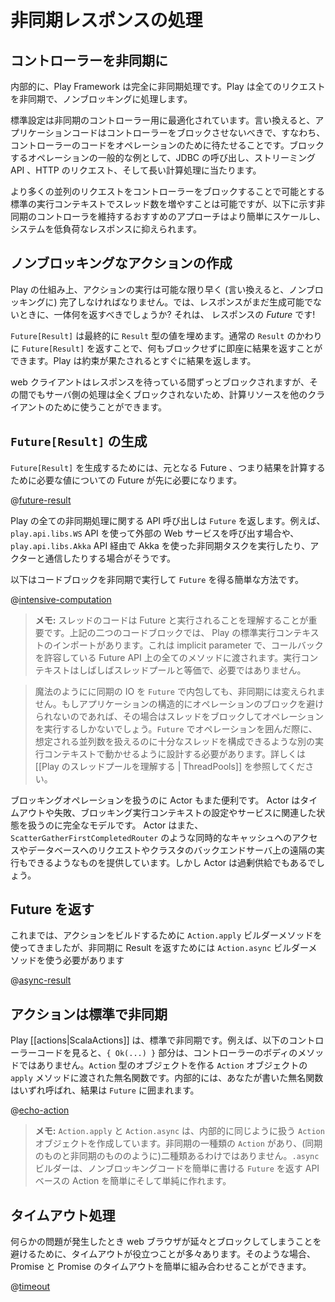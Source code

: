 <!--- Copyright (C) 2009-2015 Typesafe Inc. <http://www.typesafe.com> -->
<!--
# Handling asynchronous results
-->
# 非同期レスポンスの処理

<!--
## Make controllers asynchronous
-->
## コントローラーを非同期に

<!--
Internally, Play Framework is asynchronous from the bottom up. Play handles every request in an asynchronous, non-blocking way.
-->
内部的に、Play Framework は完全に非同期処理です。Play は全てのリクエストを非同期で、ノンブロッキングに処理します。

<!--
The default configuration is tuned for asynchronous controllers. In other words, the application code should avoid blocking in controllers, i.e., having the controller code wait for an operation. Common examples of such blocking operations are JDBC calls, streaming API, HTTP requests and long computations.
-->
標準設定は非同期のコントローラー用に最適化されています。言い換えると、アプリケーションコードはコントローラーをブロックさせないべきで、すなわち、コントローラーのコードをオペレーションのために待たせることです。ブロックするオペレーションの一般的な例として、JDBC の呼び出し、ストリーミング API 、HTTP のリクエスト、そして長い計算処理に当たります。

<!--
Although it's possible to increase the number of threads in the default execution context to allow more concurrent requests to be processed by blocking controllers, following the recommended approach of keeping the controllers asynchronous makes it easier to scale and to keep the system responsive under load.
-->
より多くの並列のリクエストをコントローラーをブロックすることで可能とする標準の実行コンテキストでスレッド数を増やすことは可能ですが、以下に示す非同期のコントローラを維持するおすすめのアプローチはより簡単にスケールし、システムを低負荷なレスポンスに抑えられます。

<!--
## Creating non-blocking actions
-->
## ノンブロッキングなアクションの作成

<!--
Because of the way Play works, action code must be as fast as possible, i.e., non-blocking. So what should we return as result if we are not yet able to generate it? The response is a *future* result!
-->
Play の仕組み上、アクションの実行は可能な限り早く (言い換えると、ノンブロッキングに) 完了しなければなりません。では、レスポンスがまだ生成可能でないときに、一体何を返すべきでしょうか? それは、 レスポンスの *Future*  です!

<!--
A `Future[Result]` will eventually be redeemed with a value of type `Result`. By giving a `Future[Result]` instead of a normal `Result`, we are able to quickly generate the result without blocking. Play will then serve the result as soon as the promise is redeemed.
-->
`Future[Result]` は最終的に `Result` 型の値を埋めます。通常の `Result` のかわりに `Future[Result]` を返すことで、何もブロックせずに即座に結果を返すことができます。Play は約束が果たされるとすぐに結果を返します。

<!--
The web client will be blocked while waiting for the response, but nothing will be blocked on the server, and server resources can be used to serve other clients.
-->
web クライアントはレスポンスを待っている間ずっとブロックされますが、その間でもサーバ側の処理は全くブロックされないため、計算リソースを他のクライアントのために使うことができます。

<!--
## How to create a `Future[Result]`
-->
## `Future[Result]` の生成

<!--
To create a `Future[Result]` we need another future first: the future that will give us the actual value we need to compute the result:
-->
`Future[Result]` を生成するためには、元となる Future 、つまり結果を計算するために必要な値についての Future が先に必要になります。

@[future-result](code/ScalaAsync.scala)

<!--
All of Play’s asynchronous API calls give you a `Future`. This is the case whether you are calling an external web service using the `play.api.libs.WS` API, or using Akka to schedule asynchronous tasks or to communicate with actors using `play.api.libs.Akka`.
-->
Play の全ての非同期処理に関する API 呼び出しは `Future` を返します。例えば、`play.api.libs.WS` API を使って外部の Web サービスを呼び出す場合や、`play.api.libs.Akka` API 経由で Akka を使った非同期タスクを実行したり、アクターと通信したりする場合がそうです。

<!--
Here is a simple way to execute a block of code asynchronously and to get a `Future`:
-->
以下はコードブロックを非同期で実行して `Future` を得る簡単な方法です。

@[intensive-computation](code/ScalaAsync.scala)

<!--
> **Note:** It's important to understand which thread code runs on with futures. In the two code blocks above, there is an import on Plays default execution context. This is an implicit parameter that gets passed to all methods on the future API that accept callbacks. The execution context will often be equivalent to a thread pool, though not necessarily.
-->
> **メモ:** スレッドのコードは Future と実行されることを理解することが重要です。上記の二つのコードブロックでは、 Play の標準実行コンテキストのインポートがあります。これは implicit parameter で、コールバックを許容している Future API 上の全てのメソッドに渡されます。実行コンテキストはしばしばスレッドプールと等価で、必要ではありません。
>
<!--
> You can't magically turn synchronous IO into asynchronous by wrapping it in a `Future`. If you can't change the application's architecture to avoid blocking operations, at some point that operation will have to be executed, and that thread is going to block. So in addition to enclosing the operation in a `Future`, it's necessary to configure it to run in a separate execution context that has been configured with enough threads to deal with the expected concurrency. See [[Understanding Play thread pools|ThreadPools]] for more information.
-->
> 魔法のようにに同期の IO を `Future` で内包しても、非同期には変えられません。もしアプリケーションの構造的にオペレーションのブロックを避けられないのであれば、その場合はスレッドをブロックしてオペレーションを実行するしかないでしょう。`Future` でオペレーションを囲んだ際に、想定される並列数を扱えるのに十分なスレッドを構成できるような別の実行コンテキストで動かせるように設計する必要があります。詳しくは [[Play のスレッドプールを理解する | ThreadPools]] を参照してください。
>
<!--
> It can also be helpful to use Actors for blocking operations. Actors provide a clean model for handling timeouts and failures, setting up blocking execution contexts, and managing any state that may be associated with the service. Also Actors provide patterns like `ScatterGatherFirstCompletedRouter` to address simultaneous cache and database requests and allow remote execution on a cluster of backend servers. But an Actor may be overkill depending on what you need.
-->
ブロッキングオペレーションを扱うのに Actor もまた便利です。 Actor はタイムアウトや失敗、ブロッキング実行コンテキストの設定やサービスに関連した状態を扱うのに完全なモデルです。 Actor はまた、`ScatterGatherFirstCompletedRouter` のような同時的なキャッシュへのアクセスやデータベースへのリクエストやクラスタのバックエンドサーバ上の遠隔の実行もできるようなものを提供しています。しかし Actor は過剰供給でもあるでしょう。

<!--
## Returning futures
-->
## Future を返す

<!--
While we were using the `Action.apply` builder method to build actions until now, to send an asynchronous result we need to use the `Action.async` builder method:
-->
これまでは、アクションをビルドするために `Action.apply` ビルダーメソッドを使ってきましたが、非同期に Result を返すためには `Action.async` ビルダーメソッドを使う必要があります

@[async-result](code/ScalaAsync.scala)

<!--
## Actions are asynchronous by default
-->
## アクションは標準で非同期

<!--
Play [[actions|ScalaActions]] are asynchronous by default. For instance, in the controller code below, the `{ Ok(...) }` part of the code is not the method body of the controller. It is an anonymous function that is being passed to the `Action` object's `apply` method, which creates an object of type `Action`. Internally, the anonymous function that you wrote will be called and its result will be enclosed in a `Future`.
-->
Play [[actions|ScalaActions]] は、標準で非同期です。例えば、以下のコントローラーコードを見ると、`{ Ok(...) }` 部分は、コントローラーのボディのメソッドではありません。`Action` 型のオブジェクトを作る `Action` オブジェクトの `apply` メソッドに渡された無名関数です。内部的には、あなたが書いた無名関数はいずれ呼ばれ、結果は `Future` に囲まれます。

@[echo-action](../http/code/ScalaActions.scala)

<!--
> **Note:** Both `Action.apply` and `Action.async` create `Action` objects that are handled internally in the same way. There is a single kind of `Action`, which is asynchronous, and not two kinds (a synchronous one and an asynchronous one). The `.async` builder is just a facility to simplify creating actions based on APIs that return a `Future`, which makes it easier to write non-blocking code.
-->
> **メモ:** `Action.apply` と `Action.async` は、内部的に同じように扱う `Action` オブジェクトを作成しています。非同期の一種類の `Action` があり、(同期のものと非同期のもののように)二種類あるわけではありません。`.async` ビルダーは、ノンブロッキングコードを簡単に書ける `Future` を返す API ベースの Action を簡単にそして単純に作れます。 

<!--
## Handling time-outs
-->
## タイムアウト処理

<!--
It is often useful to handle time-outs properly, to avoid having the web browser block and wait if something goes wrong. You can easily compose a promise with a promise timeout to handle these cases:
-->
何らかの問題が発生したとき web ブラウザが延々とブロックしてしまうことを避けるために、タイムアウトが役立つことが多々あります。そのような場合、 Promise と Promise のタイムアウトを簡単に組み合わせることができます。

@[timeout](code/ScalaAsync.scala)

